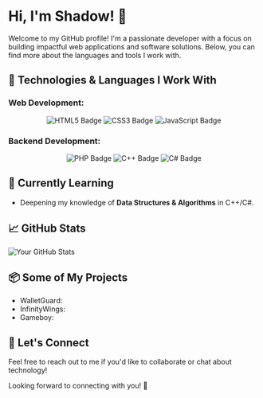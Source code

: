 # Hi, I'm Shadow! 👋

Welcome to my GitHub profile! I'm a passionate developer with a focus on building impactful web applications and software solutions. Below, you can find more about the languages and tools I work with.

## 🔧 Technologies & Languages I Work With

### Web Development:
<p align="center">
  <img src="https://img.shields.io/badge/HTML5-E34F26?style=for-the-badge&logo=html5&logoColor=white" alt="HTML5 Badge" />
  <img src="https://img.shields.io/badge/CSS3-1572B6?style=for-the-badge&logo=css3&logoColor=white" alt="CSS3 Badge" />
  <img src="https://img.shields.io/badge/JavaScript-F7DF1E?style=for-the-badge&logo=javascript&logoColor=black" alt="JavaScript Badge" />
</p>

### Backend Development:
<p align="center">
  <img src="https://img.shields.io/badge/PHP-777BB4?style=for-the-badge&logo=php&logoColor=white" alt="PHP Badge" />
  <img src="https://img.shields.io/badge/C%2B%2B-00599C?style=for-the-badge&logo=c%2B%2B&logoColor=white" alt="C++ Badge" />
  <img src="https://img.shields.io/badge/C%23-239120?style=for-the-badge&logo=csharp&logoColor=white" alt="C# Badge" />
</p>

## 🌱 Currently Learning
- Deepening my knowledge of **Data Structures & Algorithms** in C++/C#.

## 📈 GitHub Stats

![Your GitHub Stats](https://github-readme-stats.vercel.app/api?username=your-github-username&show_icons=true&hide_title=true&count_private=true&theme=tokyonight)

## 📦 Some of My Projects

- WalletGuard: 
- InfinityWings:
- Gameboy: 

## 🤝 Let's Connect
Feel free to reach out to me if you'd like to collaborate or chat about technology!

Looking forward to connecting with you! 🚀
